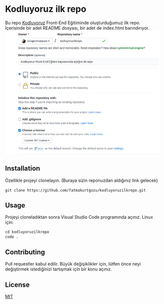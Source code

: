 # Kodluyoruz ilk repo

Bu repo [Kodluyoruz]() Front-End Eğitiminde oluşturduğumuz ilk repo. İçerisinde bir adet README dosyası, bir adet de index.html barındırıyor.
![Kodluyoruz](https://raw.githubusercontent.com/Kodluyoruz/taskforce/main/git/odev1/figures/github.png)
## Installation
Özellikle projeyi clonelayın. (Buraya sizin reponuzdan aldığınız link gelecek)

`git clone https://github.com/fatmakurtgozu/kodluyoruzilkrepo.git`
## Usage
Projeyi cloneladıktan sonra Visual Studio Code programında açınız.
Linux için:

```
cd kodluyoruzilkrepo
code .
```

## Contributing
Pull requestler kabul edilir. Büyük değişiklikler için, lütfen önce neyi değiştirmek istediğinizi tartışmak için bir konu açınız.
## License
[MIT]()
